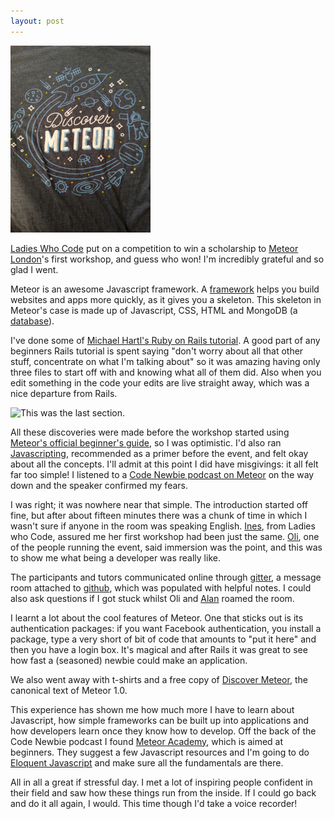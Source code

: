 ```yaml
---
layout: post
---
```

![A free t-shirt is the best t-shirt](/img/meteor.jpeg)

 [Ladies Who Code](http://www.ladieswhocode.com/) put on a competition to win a scholarship to [Meteor London](http://www.meteorlondon.com/)'s first workshop, and guess who won! I'm incredibly grateful and so glad I went.

 Meteor is an awesome Javascript framework. A [framework](http://skillcrush.com/2013/04/05/frameworks/) helps you build websites and apps more quickly, as it gives you a skeleton. This skeleton in Meteor's case is made up of Javascript, CSS, HTML and MongoDB (a [database](http://skillcrush.com/2012/10/21/databases-2/)).

 I've done some of [Michael Hartl's Ruby on Rails tutorial](https://www.railstutorial.org/). A good part of any beginners Rails tutorial is spent saying "don't worry about all that other stuff, concentrate on what I'm talking about" so it was amazing having only three files to start off with and knowing what all of them did. Also when you edit something in the code your edits are live straight away, which was a nice departure from Rails.

![This was the last section.](https://pbs.twimg.com/media/B1TTvn_IYAAImUJ.jpg)

 All these discoveries were made before the workshop started using [Meteor's official beginner's guide](https://www.meteor.com/install), so I was optimistic. I'd also ran [Javascripting](https://github.com/sethvincent/javascripting), recommended as a primer before the event, and felt okay about all the concepts. I'll admit at this point I did have misgivings: it all felt far too simple! I listened to a [Code Newbie podcast on Meteor](http://www.codenewbie.org/podcast/meteor) on the way down and the speaker confirmed my fears.

 I was right; it was nowhere near that simple. The introduction started off fine, but after about fifteen minutes there was a chunk of time in which I wasn't sure if anyone in the room was speaking English. [Ines](https://twitter.com/iteles), from Ladies who Code, assured me her first workshop had been just the same. [Oli](https://twitter.com/olizilla), one of the people running the event, said immersion was the point, and this was to show me what being a developer was really like.

 The participants and tutors communicated online through [gitter](https://gitter.im), a message room attached to [github](https://github.com/), which was populated with helpful notes. I could also ask questions if I got stuck whilst Oli and [Alan](https://twitter.com/_alanshaw) roamed the room.

 I learnt a lot about the cool features of Meteor. One that sticks out is its authentication packages: if you want Facebook authentication, you install a package, type a very short of bit of code that amounts to "put it here" and then you have a login box. It's magical and after Rails it was great to see how fast a (seasoned) newbie could make an application.

 We also went away with t-shirts and a free copy of [Discover Meteor](https://www.discovermeteor.com/), the canonical text of Meteor 1.0.

 This experience has shown me how much more I have to learn about Javascript, how simple frameworks can be built up into applications and how developers learn once they know how to develop. Off the back of the Code Newbie podcast I found [Meteor Academy](http://meteor.academy/), which is aimed at beginners. They suggest a few Javascript resources and I'm going to do [Eloquent Javascript](http://eloquentjavascript.net/) and make sure all the fundamentals are there.

 All in all a great if stressful day. I met a lot of inspiring people confident in their field and saw how these things run from the inside. If I could go back and do it all again, I would. This time though I'd take a voice recorder!